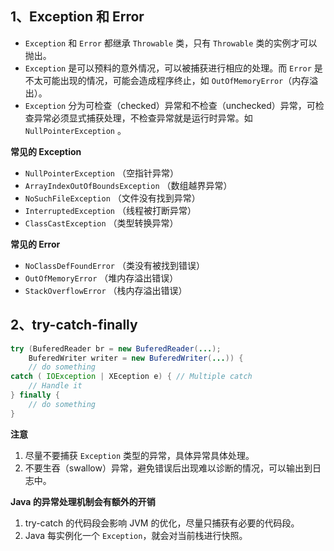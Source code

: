 ## 1、Exception 和 Error

- `Exception` 和 `Error` 都继承 `Throwable` 类，只有 `Throwable` 类的实例才可以抛出。
- `Exception` 是可以预料的意外情况，可以被捕获进行相应的处理。而 `Error` 是不太可能出现的情况，可能会造成程序终止，如 `OutOfMemoryError`（内存溢出）。
- `Exception` 分为可检查（checked）异常和不检查（unchecked）异常，可检查异常必须显式捕获处理，不检查异常就是运行时异常。如 `NullPointerException` 。

**常见的 Exception**

- `NullPointerException` （空指针异常）
- `ArrayIndexOutOfBoundsException` （数组越界异常）
- `NoSuchFileException` （文件没有找到异常）
- `InterruptedException` （线程被打断异常）
- `ClassCastException` （类型转换异常）

**常见的 Error**

- `NoClassDefFoundError` （类没有被找到错误）
- `OutOfMemoryError` （堆内存溢出错误）
- `StackOverflowError` （栈内存溢出错误）


## 2、try-catch-finally

```java
try (BuferedReader br = new BuferedReader(...);
    BuferedWriter writer = new BuferedWriter(...)) {
    // do something
catch ( IOException | XEception e) { // Multiple catch
    // Handle it 
} finally {
    // do something
}
```

**注意**

1. 尽量不要捕获 `Exception` 类型的异常，具体异常具体处理。
2. 不要生吞（swallow）异常，避免错误后出现难以诊断的情况，可以输出到日志中。

**Java 的异常处理机制会有额外的开销**

1. try-catch 的代码段会影响 JVM 的优化，尽量只捕获有必要的代码段。
2. Java 每实例化一个 `Exception`，就会对当前栈进行快照。

